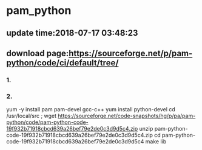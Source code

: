 # pam_python
## update time:2018-07-17 03:48:23
## download page:https://sourceforge.net/p/pam-python/code/ci/default/tree/


### 1.
 
### 2.
yum -y install pam pam-devel gcc-c++
yum install python-devel
cd /usr/local/src ; wget https://sourceforge.net/code-snapshots/hg/p/pa/pam-python/code/pam-python-code-19f932b71918cbcd639a26bef79e2de0c3d9d5c4.zip
unzip pam-python-code-19f932b71918cbcd639a26bef79e2de0c3d9d5c4.zip
cd pam-python-code-19f932b71918cbcd639a26bef79e2de0c3d9d5c4
make lib



